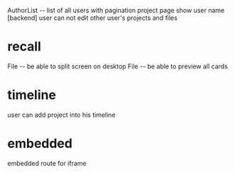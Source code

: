 AuthorList -- list of all users with pagination
project page show user name
[backend] user can not edit other user's projects and files

# recall

File -- be able to split screen on desktop
File -- be able to preview all cards

# timeline

user can add project into his timeline

# embedded

embedded route for iframe
